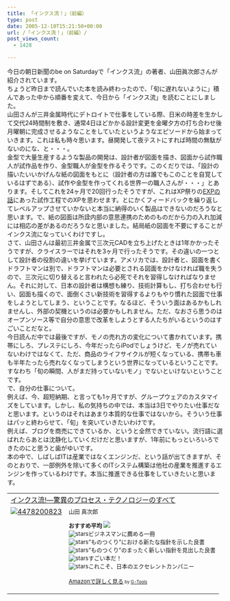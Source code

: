 ```yaml
---
title: 「インクス流！」（前編）
type: post
date: 2005-12-10T15:21:50+00:00
url: /「インクス流！」（前編）/
post_views_count:
  - 1428

---
```

今日の朝日新聞のbe on Saturdayで「インクス流」の著者、山田眞次郎さんが紹介されています。  
ちょうど昨日まで読んでいた本を読み終わったので、「旬に遅れないように」積んであった中から順番を変えて、今日から「インクス流」を読むことにしました。  
山田さんが三井金属時代にデトロイトで仕事をしている際、日米の時差を生かして交代24時間制を敷き、通常4日ほどかかる設計変更を金曜夕方の打ち合わせ後月曜朝に完成させるようなことをしていたというようなエピソードから始まっていきます。これは私も時々思います。昼開発して夜テストにすれば時間の無駄がないのにな、と・・・。  
金型で大量生産するような製品の開発は、設計者が図面を描き、図面から試作職人が試作品を作り、金型職人が金型を作るそうです。このくだりでは、「設計の描いたいいかげんな紙の図面をもとに（設計者の方は誰でもこのことを自覚しているはずである）、試作や金型を作ってくれる世界一の職人さんが・・・」とあります。そしてこれを24ヶ月で20回行ったそうですが、これはXP祭りの[EXPの話][1]にあった試作工程でのXPを思わせます。とにかくフィードバックを繰り返してレベルアップさせていかないと本当に納得のいく製品はできないのだろうなと思います。で、紙の図面は所詮内部の意思連携のためのものだから力の入れ加減には相応の差があるのだろうなと思いました。結局紙の図面を不要にすることがインクス流になっていくわけですし。  
さて、山田さんは最初三井金属で三次元CADを立ち上げたときは1年かかったそうですが、クライスラーではそれを3ヶ月で行ったそうです。その違いの一つとして設計者の役割の違いを挙げています。アメリカでは、設計者と、図面を書くドラフトマンは別で、ドラフトマンは必要とされる図面をかけなければ職を失うので、三次元に切り替えると言われたら必死でそれを習得しなければなりません。それに対して、日本の設計者は構想も練り、技術計算もし、打ち合わせも行い、図面も描くので、面倒くさい新技術を習得するよりもやり慣れた図面で仕事をしようとしてしまう、ということです。なるほど、そういう面はあるかもしれませんし、外部の契機というのは必要かもしれません。ただ、なおさら思うのはオープンソース等で自分の意思で改革をしようとする人たちがいるというのはすごいことだなと。  
今日読んだ中では最後ですが、モノの売れ方の変化について書かれています。携帯にしろ、プレステにしろ、今年だったらiPodでしょうけど、モノが売れていないわけではなくて、ただ、商品のライフサイクルが短くなっている、携帯も車も半年たったら売れなくなってしまうという世界になっているということです。  
すなわち「旬の瞬間、人がまだ持っていないモノ」でないといけないということです。  
で、自分の仕事について。  
例えば、今、超短納期、と言っても1ヶ月ですが、グループウェアのカスタマイズをしています。しかし、私の気持ちの中では、本当は3日でやりたい仕事だなと思います。というのはそれはあまり本質的な仕事ではないから。そういう仕事はパッと終わらせて、「旬」を突いていきたいわけです。  
例えば、ブログを商売にできているか、というと全然できていない。流行語に選ばれたらあとは沈静化していくだけだと思いますが、1年前にもっといろいろできたのにと思うと歯がゆいです。  
本の中で、しばしばITは産業ではなくエンジンだ、という話が出てきますが、そのとおりで、一部例外を除いて多くのITシステム構築は他社の産業を推進するエンジンを作っているわけです。本当に推進できる仕事をしていきたいと思います。

<table  border="0" cellpadding="5">
  <tr>
    <td colspan="2">
      <a href="http://www.amazon.co.jp/exec/obidos/ASIN/4478200823/konnokiyotaka-22/ref=nosim/" target="_blank">インクス流!―驚異のプロセス・テクノロジーのすべて</a>
    </td>
  </tr>
  
  <tr>
    <td valign="top">
      <a href="http://www.amazon.co.jp/exec/obidos/ASIN/4478200823/konnokiyotaka-22/ref=nosim/" target="_blank"><img src="https://i1.wp.com/images.amazon.com/images/P/4478200823.09._SCMZZZZZZZ_.jpg" border="0" alt="4478200823" data-recalc-dims="1" /></a>
    </td>
    <td valign="top">
      <font size="-1">山田 真次郎 </p>
      <p>
        <strong>おすすめ平均</strong> <img src="https://i1.wp.com/g-images.amazon.com/images/G/01/detail/stars-5-0.gif" data-recalc-dims="1" /><br /><img src="https://i1.wp.com/g-images.amazon.com/images/G/01/detail/stars-5-0.gif" alt="stars" data-recalc-dims="1" />ビジネスマンに薦める一冊<br /><img src="https://i1.wp.com/g-images.amazon.com/images/G/01/detail/stars-5-0.gif" alt="stars" data-recalc-dims="1" />”ものつくり”における新たな指針を示した良書<br /><img src="https://i1.wp.com/g-images.amazon.com/images/G/01/detail/stars-5-0.gif" alt="stars" data-recalc-dims="1" />”ものつくり”のまったく新しい指針を見出した良書<br /><img src="https://i1.wp.com/g-images.amazon.com/images/G/01/detail/stars-5-0.gif" alt="stars" data-recalc-dims="1" />すごい本だ！<br /><img src="https://i1.wp.com/g-images.amazon.com/images/G/01/detail/stars-5-0.gif" alt="stars" data-recalc-dims="1" />これこそ、日本のエクセレントカンパニー
      </p>
      <p>
        <a href="http://www.amazon.co.jp/exec/obidos/ASIN/4478200823/konnokiyotaka-22/ref=nosim/" target="_blank">Amazonで詳しく見る</a></font><font size="-2"> by <a href="http://www.goodpic.com/mt/aws/index.html" >G-Tools</a></font></td> </tr> </table>

 [1]: http://konnokiyotaka.txt-nifty.com/pgblog/2005/09/xp2005_bdb1.html